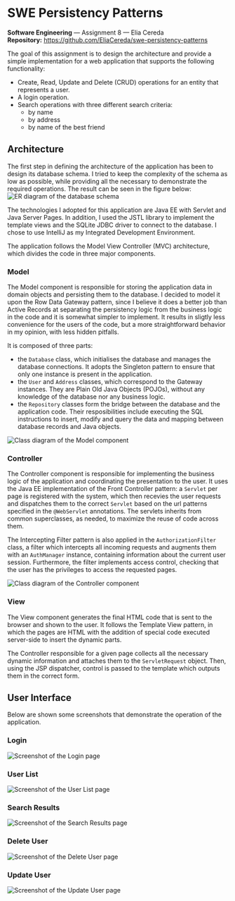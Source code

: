 # SWE Persistency Patterns
**Software Engineering** — Assignment 8 — Elia Cereda  
**Repository:** https://github.com/EliaCereda/swe-persistency-patterns

The goal of this assignment is to design the architecture and provide a simple implementation for a web application that
supports the following functionality:

* Create, Read, Update and Delete (CRUD) operations for an entity that represents a user.
* A login operation.
* Search operations with three different search criteria: 
  - by name
  - by address
  - by name of the best friend
  
## Architecture
The first step in defining the architecture of the application has been to design its database schema. I tried to keep 
the complexity of the schema as low as possible, while providing all the necessary to demonstrate the required 
operations. The result can be seen in the figure below:
![ER diagram of the database schema](docs/diagrams/database.png)

The technologies I adopted for this application are Java EE with Servlet and Java Server Pages. In addition, I used the 
JSTL library to implement the template views and the SQLite JDBC driver to connect to the database. I chose to use 
IntelliJ as my Integrated Development Environment. 

The application follows the Model View Controller (MVC) architecture, which divides the code in three major components.

### Model 
The Model component is responsible for storing the application data in domain objects and persisting them to the 
database. I decided to model it upon the Row Data Gateway pattern, since I believe it does a better job than Active 
Records at separating the persistency logic from the business logic in the code and it is somewhat simpler to implement. 
It results in sligtly less convenience for the users of the code, but a more straightforward behavior in my opinion, with
less hidden pitfalls.
 
It is composed of three parts:
* the `Database` class, which initialises the database and manages the database connections. It adopts the Singleton
pattern to ensure that only one instance is present in the application.
* the `User` and `Address` classes, which correspond to the Gateway instances. They are Plain Old Java Objects (POJOs), 
without any knowledge of the database nor any business logic.
* the `Repository` classes form the bridge between the database and the application code. Their resposibilities include 
executing the SQL instructions to insert, modify and query the data and mapping between database records and Java objects.

![Class diagram of the Model component](docs/diagrams/model.png)

### Controller
The Controller component is responsible for implementing the business logic of the application and coordinating the 
presentation to the user. It uses the Java EE implementation of the Front Controller pattern: a `Servlet` per page is 
registered with the system, which then recevies the user requests and dispatches them to the correct `Servlet` based on 
the url patterns specified in the `@WebServlet` annotations. The servlets inherits from common superclasses, as needed,
to maximize the reuse of code across them.

The Intercepting Filter pattern is also applied in the `AuthorizationFilter` class, a filter which intercepts all 
incoming requests and augments them with an `AuthManager` instance, containing information about the current user 
session. Furthermore, the filter implements access control, checking that the user has the privileges to access the 
requested pages.

![Class diagram of the Controller component](docs/diagrams/controller.png)

### View
The View component generates the final HTML code that is sent to the browser and shown to the user. It follows the 
Template View pattern, in which the pages are HTML with the addition of special code executed server-side to insert the 
dynamic parts.

The Controller responsible for a given page collects all the necessary dynamic information and attaches them to the 
`ServletRequest` object. Then, using the JSP dispatcher, control is passed to the template which outputs them in the
correct form.

## User Interface
Below are shown some screenshots that demonstrate the operation of the application.

### Login
![Screenshot of the Login page](docs/screenshots/login.png)

### User List
![Screenshot of the User List page](docs/screenshots/list.png)

### Search Results
![Screenshot of the Search Results page](docs/screenshots/search.png)

### Delete User
![Screenshot of the Delete User page](docs/screenshots/delete.png)

### Update User
![Screenshot of the Update User page](docs/screenshots/update.png)
